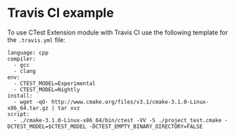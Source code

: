 # Travis CI example

To use CTest Extension module with Travis CI use the following template for the `.travis.yml` file:

    language: cpp
    compiler:
      - gcc
      - clang
    env:
      - CTEST_MODEL=Experimental
      - CTEST_MODEL=Nightly
    install:
      - wget -qO- http://www.cmake.org/files/v3.1/cmake-3.1.0-Linux-x86_64.tar.gz | tar xvz
    script:
      - ./cmake-3.1.0-Linux-x86_64/bin/ctest -VV -S ./project_test.cmake -DCTEST_MODEL=$CTEST_MODEL -DCTEST_EMPTY_BINARY_DIRECTORY=FALSE

